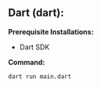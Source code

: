 ## Dart (dart):
**Prerequisite Installations:** 
- Dart SDK

**Command:**
```
dart run main.dart
```
